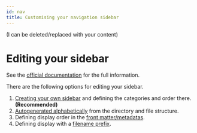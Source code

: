 ```yaml
---
id: nav
title: Customising your navigation sidebar
---
```

(I can be deleted/replaced with your content)

# Editing your sidebar

See the [official documentation](https://docusaurus.io/docs/sidebar) for the full information.

There are the following options for editing your sidebar.

1. [Creating your own sidebar](https://docusaurus.io/docs/sidebar#sidebar-object) and defining the categories and order there. **(Recommended)**
2. [Autogenerated alphabetically](https://docusaurus.io/docs/sidebar#sidebar-object) from the directory and file structure.
3. Defining display order in the [front matter/metadatas](https://docusaurus.io/docs/sidebar#autogenerated-sidebar-metadatas).
4. Defining display with a [filename prefix](https://docusaurus.io/docs/sidebar#using-number-prefixes).
